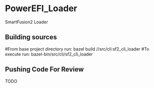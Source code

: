 # PowerEFI_Loader
SmartFusion2 Loader

## Building sources
#From base project directory run:
bazel build //src/cli:sf2_cli_loader
#To execute run:
bazel-bin/src/cli/sf2_cli_loader

## Pushing Code For Review
TODO
